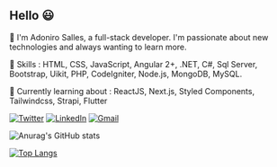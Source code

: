 ## Hello :smiley:

:dash: I'm Adoniro Salles, a full-stack developer. I'm passionate about new technologies and always wanting to learn more.


:dart:  Skills :  HTML, CSS, JavaScript, Angular 2+, .NET, C#, Sql Server, Bootstrap, Uikit, PHP, CodeIgniter, Node.js, MongoDB, MySQL.

:orange_book: Currently learning about : ReactJS, Next.js, Styled Components, Tailwindcss, Strapi, Flutter


[![Twitter](https://img.shields.io/badge/Adoniro-%231DA1F2.svg?style=for-the-badge&logo=Twitter&logoColor=white)](https://twitter.com/Adoniro)	[![LinkedIn](https://img.shields.io/badge/linkedin-%230077B5.svg?style=for-the-badge&logo=linkedin&logoColor=white)](https://www.linkedin.com/in/adoniro-salles-03bbb674) [![Gmail](https://img.shields.io/badge/Gmail-D14836?style=for-the-badge&logo=gmail&logoColor=white)](mailto:adonirosalles@gmail.com)

![Anurag's GitHub stats](https://github-readme-stats.vercel.app/api?username=adonirosalles&show_icons=true&theme=blueberry)

[![Top Langs](https://github-readme-stats.vercel.app/api/top-langs/?username=adonirosalles&layout=compact&theme=blueberry)](https://github.com/anuraghazra/github-readme-stats)







<!--
**AdoniroSalles/AdoniroSalles** is a ✨ _special_ ✨ repository because its `README.md` (this file) appears on your GitHub profile.

Here are some ideas to get you started:

- 🔭 I’m currently working on ...
- 🌱 I’m currently learning ...
- 👯 I’m looking to collaborate on ...
- 🤔 I’m looking for help with ...
- 💬 Ask me about ...
- 📫 How to reach me: ...
- 😄 Pronouns: ...
- ⚡ Fun fact: ...
-->
